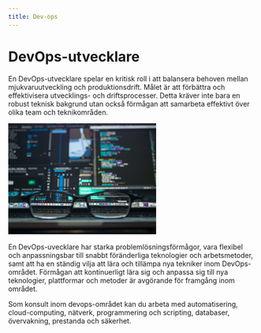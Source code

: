 ```yaml
---
title: Dev-ops
---
```


DevOps-utvecklare
===================

En DevOps-utvecklare spelar en kritisk roll i att balansera behoven mellan mjukvaruutveckling och produktionsdrift. Målet är att förbättra och effektivisera utvecklings- och driftsprocesser. Detta kräver inte bara en robust teknisk bakgrund utan också förmågan att samarbeta effektivt över olika team och teknikområden.

 <img src="/assets/img/devops.jpg" class="float_right" alt="Devops" width="300"/>

En DevOps-uvecklare har starka problemlösningsförmågor, vara flexibel och anpassningsbar till snabbt föränderliga teknologier och arbetsmetoder, samt att ha en ständig vilja att lära och tillämpa nya tekniker inom DevOps-området. Förmågan att kontinuerligt lära sig och anpassa sig till nya teknologier, plattformar och metoder är avgörande för framgång inom området.

Som konsult inom devops-området kan du arbeta med automatisering, cloud-computing, nätverk, programmering och scripting, databaser, övervakning, prestanda och säkerhet.



	
